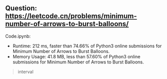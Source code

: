 ## Question: https://leetcode.cn/problems/minimum-number-of-arrows-to-burst-balloons/

Code.ipynb:
* Runtime: 212 ms, faster than 74.66% of Python3 online submissions for Minimum Number of Arrows to Burst Balloons.
* Memory Usage: 41.8 MB, less than 57.60% of Python3 online submissions for Minimum Number of Arrows to Burst Balloons.
> interval

